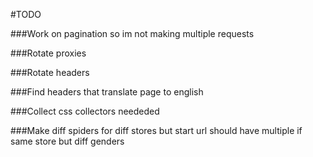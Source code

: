 #TODO

###Work on pagination so im not making multiple requests

###Rotate proxies

###Rotate headers 

###Find headers that translate page to english

###Collect css collectors neededed

###Make diff spiders for diff stores but start url should have multiple if same store but diff genders